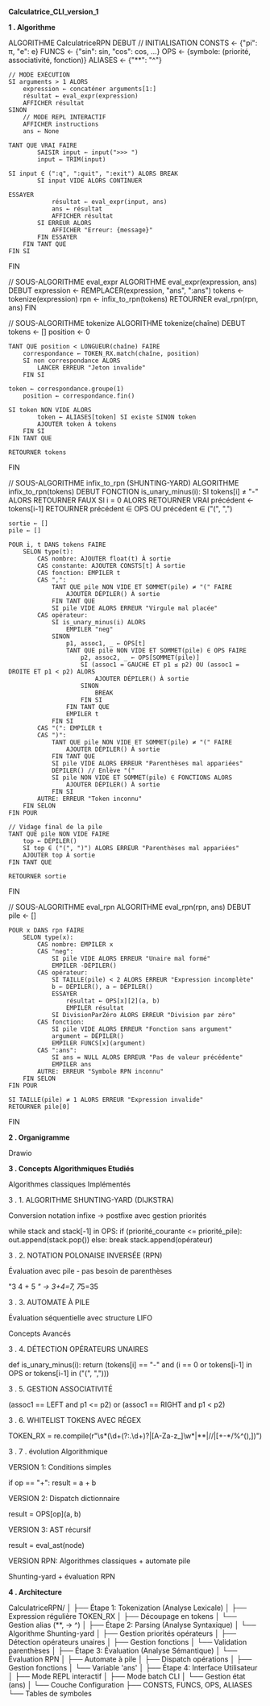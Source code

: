 **Calculatrice_CLI_version_1**

**1 . Algorithme**

ALGORITHME CalculatriceRPN
DEBUT
    // INITIALISATION
    CONSTS ← {"pi": π, "e": e}
    FUNCS ← {"sin": sin, "cos": cos, ...}
    OPS ← {symbole: (priorité, associativité, fonction)}
    ALIASES ← {"**": "^"}

    // MODE EXÉCUTION
    SI arguments > 1 ALORS
        expression ← concaténer arguments[1:]
        résultat ← eval_expr(expression)
        AFFICHER résultat
    SINON
        // MODE REPL INTERACTIF
        AFFICHER instructions
        ans ← None

    TANT QUE VRAI FAIRE
            SAISIR input ← input(">>> ")
            input ← TRIM(input)

    SI input ∈ (":q", ":quit", ":exit") ALORS BREAK
            SI input VIDE ALORS CONTINUER

    ESSAYER
                résultat ← eval_expr(input, ans)
                ans ← résultat
                AFFICHER résultat
            SI ERREUR ALORS
                AFFICHER "Erreur: {message}"
            FIN ESSAYER
        FIN TANT QUE
    FIN SI
FIN

// SOUS-ALGORITHME eval_expr
ALGORITHME eval_expr(expression, ans)
DEBUT
    expression ← REMPLACER(expression, "ans", ":ans")
    tokens ← tokenize(expression)
    rpn ← infix_to_rpn(tokens)
    RETOURNER eval_rpn(rpn, ans)
FIN

// SOUS-ALGORITHME tokenize
ALGORITHME tokenize(chaîne)
DEBUT
    tokens ← []
    position ← 0

    TANT QUE position < LONGUEUR(chaîne) FAIRE
        correspondance ← TOKEN_RX.match(chaîne, position)
        SI non correspondance ALORS
            LANCER ERREUR "Jeton invalide"
        FIN SI

    token ← correspondance.groupe(1)
        position ← correspondance.fin()

    SI token NON VIDE ALORS
            token ← ALIASES[token] SI existe SINON token
            AJOUTER token À tokens
        FIN SI
    FIN TANT QUE

    RETOURNER tokens
FIN

// SOUS-ALGORITHME infix_to_rpn (SHUNTING-YARD)
ALGORITHME infix_to_rpn(tokens)
DEBUT
    FONCTION is_unary_minus(i):
        SI tokens[i] ≠ "-" ALORS RETOURNER FAUX
        SI i = 0 ALORS RETOURNER VRAI
        précédent ← tokens[i-1]
        RETOURNER précédent ∈ OPS OU précédent ∈ ("(", ",")

    sortie ← []
    pile ← []

    POUR i, t DANS tokens FAIRE
        SELON type(t):
            CAS nombre: AJOUTER float(t) À sortie
            CAS constante: AJOUTER CONSTS[t] À sortie
            CAS fonction: EMPILER t
            CAS ",":
                TANT QUE pile NON VIDE ET SOMMET(pile) ≠ "(" FAIRE
                    AJOUTER DÉPILER() À sortie
                FIN TANT QUE
                SI pile VIDE ALORS ERREUR "Virgule mal placée"
            CAS opérateur:
                SI is_unary_minus(i) ALORS
                    EMPILER "neg"
                SINON
                    p1, assoc1, _ ← OPS[t]
                    TANT QUE pile NON VIDE ET SOMMET(pile) ∈ OPS FAIRE
                        p2, assoc2, _ ← OPS[SOMMET(pile)]
                        SI (assoc1 = GAUCHE ET p1 ≤ p2) OU (assoc1 = DROITE ET p1 < p2) ALORS
                            AJOUTER DÉPILER() À sortie
                        SINON
                            BREAK
                        FIN SI
                    FIN TANT QUE
                    EMPILER t
                FIN SI
            CAS "(": EMPILER t
            CAS ")":
                TANT QUE pile NON VIDE ET SOMMET(pile) ≠ "(" FAIRE
                    AJOUTER DÉPILER() À sortie
                FIN TANT QUE
                SI pile VIDE ALORS ERREUR "Parenthèses mal appariées"
                DÉPILER() // Enlève "("
                SI pile NON VIDE ET SOMMET(pile) ∈ FONCTIONS ALORS
                    AJOUTER DÉPILER() À sortie
                FIN SI
            AUTRE: ERREUR "Token inconnu"
        FIN SELON
    FIN POUR

    // Vidage final de la pile
    TANT QUE pile NON VIDE FAIRE
        top ← DÉPILER()
        SI top ∈ ("(", ")") ALORS ERREUR "Parenthèses mal appariées"
        AJOUTER top À sortie
    FIN TANT QUE

    RETOURNER sortie
FIN

// SOUS-ALGORITHME eval_rpn
ALGORITHME eval_rpn(rpn, ans)
DEBUT
    pile ← []

    POUR x DANS rpn FAIRE
        SELON type(x):
            CAS nombre: EMPILER x
            CAS "neg":
                SI pile VIDE ALORS ERREUR "Unaire mal formé"
                EMPILER -DÉPILER()
            CAS opérateur:
                SI TAILLE(pile) < 2 ALORS ERREUR "Expression incomplète"
                b ← DÉPILER(), a ← DÉPILER()
                ESSAYER
                    résultat ← OPS[x][2](a, b)
                    EMPILER résultat
                SI DivisionParZéro ALORS ERREUR "Division par zéro"
            CAS fonction:
                SI pile VIDE ALORS ERREUR "Fonction sans argument"
                argument ← DÉPILER()
                EMPILER FUNCS[x](argument)
            CAS ":ans":
                SI ans = NULL ALORS ERREUR "Pas de valeur précédente"
                EMPILER ans
            AUTRE: ERREUR "Symbole RPN inconnu"
        FIN SELON
    FIN POUR

    SI TAILLE(pile) ≠ 1 ALORS ERREUR "Expression invalide"
    RETOURNER pile[0]
FIN


**2 . Organigramme**

Drawio

**3 . Concepts Algorithmiques Etudiés**

Algorithmes classiques Implémentés


3 . 1. ALGORITHME SHUNTING-YARD (DIJKSTRA)

Conversion notation infixe → postfixe avec gestion priorités

while stack and stack[-1] in OPS:
    if (priorité_courante <= priorité_pile):
        out.append(stack.pop())
    else:
        break
stack.append(opérateur)

3 . 2. NOTATION POLONAISE INVERSÉE (RPN)

Évaluation avec pile - pas besoin de parenthèses

"3 4 + 5 *" → 3+4=7, 7*5=35

3 . 3. AUTOMATE À PILE

Évaluation séquentielle avec structure LIFO

Concepts Avancés

3 . 4. DÉTECTION OPÉRATEURS UNAIRES

def is_unary_minus(i):
    return (tokens[i] == "-" and
           (i == 0 or tokens[i-1] in OPS or tokens[i-1] in ("(", ",")))

3 . 5. GESTION ASSOCIATIVITÉ

(assoc1 == LEFT and p1 <= p2) or (assoc1 == RIGHT and p1 < p2)

3 . 6. WHITELIST TOKENS AVEC RÉGEX

TOKEN_RX = re.compile(r"\s*(\d+(?:\.\d+)?|[A-Za-z_]\w*|\*\*|//|[+\-*/%^(),])")

3 . 7 . évolution Algorithmique

VERSION 1: Conditions simples

if op == "+": result = a + b

VERSION 2: Dispatch dictionnaire

result = OPS[op](a, b)

VERSION 3: AST récursif

result = eval_ast(node)

VERSION RPN: Algorithmes classiques + automate pile

Shunting-yard + évaluation RPN

**4 . Architecture**

CalculatriceRPN/
│
├── Étape 1: Tokenization (Analyse Lexicale)
│   ├── Expression régulière TOKEN_RX
│   ├── Découpage en tokens
│   └── Gestion alias (**, → ^)
│
├── Étape 2: Parsing (Analyse Syntaxique)
│   └── Algorithme Shunting-yard
│       ├── Gestion priorités opérateurs
│       ├── Détection opérateurs unaires
│       ├── Gestion fonctions
│       └── Validation parenthèses
│
├── Étape 3: Évaluation (Analyse Sémantique)
│   └── Évaluation RPN
│       ├── Automate à pile
│       ├── Dispatch opérations
│       ├── Gestion fonctions
│       └── Variable 'ans'
│
├── Étape 4: Interface Utilisateur
│   ├── Mode REPL interactif
│   ├── Mode batch CLI
│   └── Gestion état (ans)
│
└── Couche Configuration
    ├── CONSTS, FUNCS, OPS, ALIASES
    └── Tables de symboles
